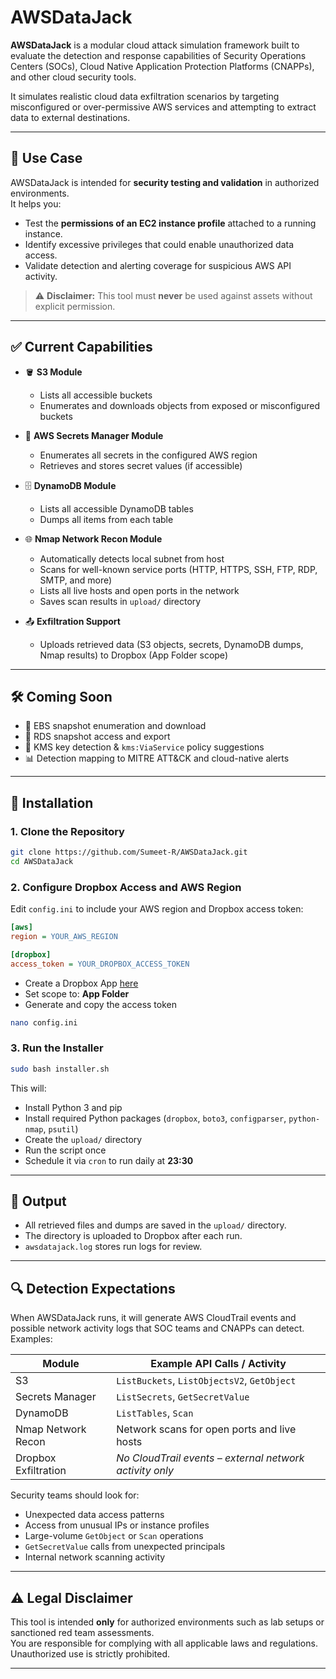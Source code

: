 # AWSDataJack

**AWSDataJack** is a modular cloud attack simulation framework built to evaluate the detection and response capabilities of Security Operations Centers (SOCs), Cloud Native Application Protection Platforms (CNAPPs), and other cloud security tools.

It simulates realistic cloud data exfiltration scenarios by targeting misconfigured or over-permissive AWS services and attempting to extract data to external destinations.

---

## 🎯 Use Case

AWSDataJack is intended for **security testing and validation** in authorized environments.  
It helps you:

- Test the **permissions of an EC2 instance profile** attached to a running instance.
- Identify excessive privileges that could enable unauthorized data access.
- Validate detection and alerting coverage for suspicious AWS API activity.

> ⚠️ **Disclaimer:** This tool must **never** be used against assets without explicit permission.

---

## ✅ Current Capabilities

- 🪣 **S3 Module**
  - Lists all accessible buckets
  - Enumerates and downloads objects from exposed or misconfigured buckets

- 🔐 **AWS Secrets Manager Module**
  - Enumerates all secrets in the configured AWS region
  - Retrieves and stores secret values (if accessible)

- 🗄️ **DynamoDB Module**
  - Lists all accessible DynamoDB tables
  - Dumps all items from each table

- 🌐 **Nmap Network Recon Module**
  - Automatically detects local subnet from host
  - Scans for well-known service ports (HTTP, HTTPS, SSH, FTP, RDP, SMTP, and more)
  - Lists all live hosts and open ports in the network
  - Saves scan results in `upload/` directory

- 📤 **Exfiltration Support**
  - Uploads retrieved data (S3 objects, secrets, DynamoDB dumps, Nmap results) to Dropbox (App Folder scope)

---

## 🛠️ Coming Soon

- 💾 EBS snapshot enumeration and download
- 🐘 RDS snapshot access and export
- 🔑 KMS key detection & `kms:ViaService` policy suggestions
- 📊 Detection mapping to MITRE ATT&CK and cloud-native alerts

---

## 🚀 Installation

### 1. Clone the Repository
```bash
git clone https://github.com/Sumeet-R/AWSDataJack.git
cd AWSDataJack
```

### 2. Configure Dropbox Access and AWS Region
Edit `config.ini` to include your AWS region and Dropbox access token:

```ini
[aws]
region = YOUR_AWS_REGION

[dropbox]
access_token = YOUR_DROPBOX_ACCESS_TOKEN
```

- Create a Dropbox App [here](https://www.dropbox.com/developers/apps)  
- Set scope to: **App Folder**  
- Generate and copy the access token  

```bash
nano config.ini
```

### 3. Run the Installer
```bash
sudo bash installer.sh
```

This will:
- Install Python 3 and pip  
- Install required Python packages (`dropbox`, `boto3`, `configparser`, `python-nmap`, `psutil`)  
- Create the `upload/` directory  
- Run the script once  
- Schedule it via `cron` to run daily at **23:30**  

---

## 📄 Output

- All retrieved files and dumps are saved in the `upload/` directory.  
- The directory is uploaded to Dropbox after each run.  
- `awsdatajack.log` stores run logs for review.

---

## 🔍 Detection Expectations

When AWSDataJack runs, it will generate AWS CloudTrail events and possible network activity logs that SOC teams and CNAPPs can detect. Examples:

| Module                | Example API Calls / Activity                           |
|-----------------------|--------------------------------------------------------|
| S3                    | `ListBuckets`, `ListObjectsV2`, `GetObject`            |
| Secrets Manager       | `ListSecrets`, `GetSecretValue`                         |
| DynamoDB              | `ListTables`, `Scan`                                   |
| Nmap Network Recon    | Network scans for open ports and live hosts             |
| Dropbox Exfiltration  | *No CloudTrail events – external network activity only* |

Security teams should look for:
- Unexpected data access patterns
- Access from unusual IPs or instance profiles
- Large-volume `GetObject` or `Scan` operations
- `GetSecretValue` calls from unexpected principals
- Internal network scanning activity

---

## ⚠️ Legal Disclaimer

This tool is intended **only** for authorized environments such as lab setups or sanctioned red team assessments.  
You are responsible for complying with all applicable laws and regulations.  
Unauthorized use is strictly prohibited.

---
